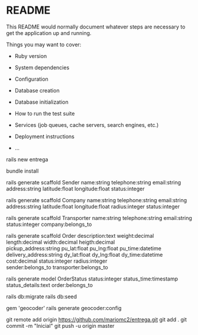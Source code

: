 # README

This README would normally document whatever steps are necessary to get the
application up and running.

Things you may want to cover:

* Ruby version

* System dependencies

* Configuration

* Database creation

* Database initialization

* How to run the test suite

* Services (job queues, cache servers, search engines, etc.)

* Deployment instructions

* ...

rails new entrega

bundle install

rails generate scaffold Sender name:string telephone:string email:string \
    address:string latitude:float longitude:float status:integer

rails generate scaffold Company name:string telephone:string email:string \
    address:string latitude:float longitude:float radius:integer status:integer

rails generate scaffold Transporter name:string telephone:string email:string \
    status:integer company:belongs_to

rails generate scaffold Order description:text weight:decimal \
    length:decimal width:decimal heigth:decimal \
    pickup_address:string pu_lat:float pu_lng:float pu_time:datetime \
    delivery_address:string dy_lat:float dy_lng:float dy_time:datetime \
    cost:decimal status:integer radius:integer \
    sender:belongs_to transporter:belongs_to

rails generate model OrderStatus status:integer status_time:timestamp \
    status_details:text order:belongs_to

rails db:migrate
rails db:seed

gem 'geocoder'
rails generate geocoder:config

git remote add origin https://github.com/mariomc2/entrega.git
git add .
git commit -m "Inicial"
git push -u origin master
